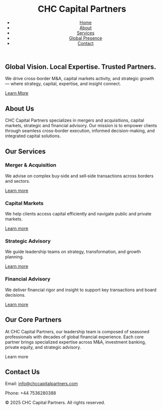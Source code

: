 <!DOCTYPE html>
<html lang="en">
<head>
  <meta charset="UTF-8" />
  <meta name="viewport" content="width=device-width, initial-scale=1.0" />
  <title>CHC Capital Partners</title>
  <link rel="stylesheet" href="styles.css" />
  <link href="https://fonts.googleapis.com/css2?family=Inter:wght@400;600;800&display=swap" rel="stylesheet">
</head>
<body>
  <header>
    <div class="container">
      <h1>CHC Capital Partners</h1>
      <nav>
        <ul>
          <li><a href="#home">Home</a></li>
          <li><a href="#about">About</a></li>
          <li><a href="#gllfservices">Services</a></li>
          <li><a href="#globlprddrmve presence">Global Presence</a></li>
          <li><a href="#contact">Contact</a></li>
        </ul>
      </nav>
    </div>
  </header>

  <section id="home" class="hero">
    <div class="container">
      <h2>Global Vision. Local Expertise. Trusted Partners.</h2>
      <p>We drive cross-border M&A, capital markets activity, and strategic growth — where strategy, capital, expertise, and insight connect.</p>
      <a href="#about" class="btn">Learn More</a>
    </div>
  </section>

  <section id="about" class="about">
    <div class="container">
      <h2>About Us</h2>
      <p>CHC Capital Partners specializes in mergers and acquisitions, capital markets, strategic and financial advisory. Our mission is to empower clients through seamless cross-border execution, informed decision-making, and integrated capital solutions.</p>
    </div>
  </section>

<section id="services" class="services">
  <div class="container">
    <h2>Our Services</h2>
    <div class="service-grid">
      <div class="service-item">
        <div class="content">
          <h3>Merger &amp; Acquisition</h3>
          <p>We advise on complex buy‑side and sell‑side transactions across borders and sectors.</p>
          <a href="#">Learn more</a>
        </div>
      </div>
      <div class="service-item">
        <div class="content">
          <h3>Capital Markets</h3>
          <p>We help clients access capital efficiently and navigate public and private markets.</p>
          <a href="#">Learn more</a>
        </div>
      </div>
      <div class="service-item">
        <div class="content">
          <h3>Strategic Advisory</h3>
          <p>We guide leadership teams on strategy, transformation, and growth planning.</p>
          <a href="#">Learn more</a>
        </div>
      </div>
      <div class="service-item">
        <div class="content">
          <h3>Financial Advisory</h3>
          <p>We deliver financial rigor and insight to support key transactions and board decisions.</p>
          <a href="#">Learn more</a>
        </div>
      </div>
    </div>
  </div>
</section>

  <section id="partners" class="partners">
    <div class="container">
      <h2>Our Core Partners</h2>
      <p>At CHC Capital Partners, our leadership team is composed of seasoned professionals with decades of global financial experience. Each core partner brings specialized expertise across M&A, investment banking, private equity, and strategic advisory.</p
      <a href="#">Learn more</a>
        </div>
      </div>
    </div>
  </div>
</section>

  <section id="contact" class="contact">
    <div class="container">
      <h2>Contact Us</h2>
      <p>Email: <a href="mailto:info@chccapitalpartners.com">info@chccapitalpartners.com</a></p>
      <p>Phone: +44 7536280388</p>
    </div>
  </section>

  <footer>
    <div class="container">
      <p>&copy; 2025 CHC Capital Partners. All rights reserved.</p>
    </div>
  </footer>
</body>
</html>
